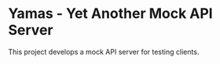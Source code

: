 # Yamas - Yet Another Mock API Server

This project develops a mock API server for testing clients.
